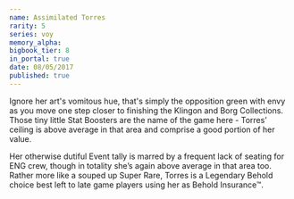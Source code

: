 ```yaml
---
name: Assimilated Torres
rarity: 5
series: voy
memory_alpha:
bigbook_tier: 8
in_portal: true
date: 08/05/2017
published: true
---
```


Ignore her art's vomitous hue, that's simply the opposition green with envy as you move one step closer to finishing the Klingon and Borg Collections. Those tiny little Stat Boosters are the name of the game here - Torres’ ceiling is above average in that area and comprise a good portion of her value.

Her otherwise dutiful Event tally is marred by a frequent lack of seating for ENG crew, though in totality she’s again above average in that area too. Rather more like a souped up Super Rare, Torres is a Legendary Behold choice best left to late game players using her as Behold Insurance™.
